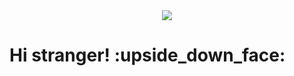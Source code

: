 

<div id="header" align="center">
  <img src="https://media.giphy.com/media/f6hnhHkks8bk4jwjh3/giphy.gif">
</div>
<h1>Hi stranger!  :upside_down_face: </h1>
